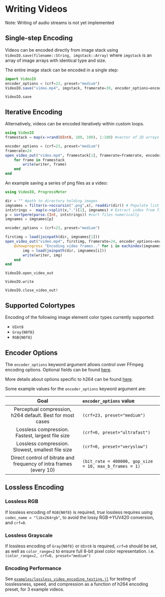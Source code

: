 # Writing Videos

Note: Writing of audio streams is not yet implemented

## Single-step Encoding

Videos can be encoded directly from image stack using `VideoIO.save(filename::String, imgstack::Array)` where `imgstack` is an array of image arrays with identical type and size.

The entire image stack can be encoded in a single step:
```julia
import VideoIO
encoder_options = (crf=23, preset="medium")
VideoIO.save("video.mp4", imgstack, framerate=30, encoder_options=encoder_options)
```

```@docs
VideoIO.save
```

## Iterative Encoding

Alternatively, videos can be encoded iteratively within custom loops.

```julia
using VideoIO
framestack = map(x->rand(UInt8, 100, 100), 1:100) #vector of 2D arrays

encoder_options = (crf=23, preset="medium")
framerate=24
open_video_out("video.mp4", framestack[1], framerate=framerate, encoder_options=encoder_options) do writer
    for frame in framestack
        write(writer, frame)
    end
end
```

An example saving a series of png files as a video:

```julia
using VideoIO, ProgressMeter

dir = "" #path to directory holding images
imgnames = filter(x->occursin(".png",x), readdir(dir)) # Populate list of all .pngs
intstrings =  map(x->split(x,".")[1], imgnames) # Extract index from filenames
p = sortperm(parse.(Int, intstrings)) #sort files numerically
imgnames = imgnames[p]

encoder_options = (crf=23, preset="medium")

firstimg = load(joinpath(dir, imgnames[1]))
open_video_out("video.mp4", firstimg, framerate=24, encoder_options=encoder_options) do writer
    @showprogress "Encoding video frames.." for i in eachindex(imgnames)
        img = load(joinpath(dir, imgnames[i]))
        write(writer, img)
    end
end
```

```@docs
VideoIO.open_video_out
```

```@docs
VideoIO.write
```

```@docs
VideoIO.close_video_out!
```

## Supported Colortypes
Encoding of the following image element color types currently supported:
- `UInt8`
- `Gray{N0f8}`
- `RGB{N0f8}`

## Encoder Options

The `encoder_options` keyword argument allows control over FFmpeg encoding
options. Optional fields can be found
[here](https://ffmpeg.org/ffmpeg-codecs.html#Codec-Options).

More details about options specific to h264 can be found [here](https://trac.ffmpeg.org/wiki/Encode/H.264).

Some example values for the `encoder_options` keyword argument are:

| Goal | `encoder_options` value |
|:----:|:------|
| Perceptual compression, h264 default. Best for most cases | ```(crf=23, preset="medium")``` |
| Lossless compression. Fastest, largest file size | ```(crf=0, preset="ultrafast")``` |
| Lossless compression. Slowest, smallest file size | ```(crf=0, preset="veryslow")``` |
| Direct control of bitrate and frequency of intra frames (every 10) | ```(bit_rate = 400000, gop_size = 10, max_b_frames = 1)``` |

## Lossless Encoding
### Lossless RGB
If lossless encoding of `RGB{N0f8}` is required, _true_ lossless requires using `codec_name = "libx264rgb"`, to avoid the lossy RGB->YUV420 conversion, and `crf=0`.

### Lossless Grayscale
If lossless encoding of `Gray{N0f8}` or `UInt8` is required, `crf=0` should be set, as well as `color_range=2` to ensure full 8-bit pixel color representation. i.e.
```(color_range=2, crf=0, preset="medium")```

### Encoding Performance
See [`examples/lossless_video_encoding_testing.jl`](https://github.com/JuliaIO/VideoIO.jl/blob/master/examples/lossless_video_encoding_testing.jl) for testing of losslessness, speed, and compression as a function of h264 encoding preset, for 3 example videos.

